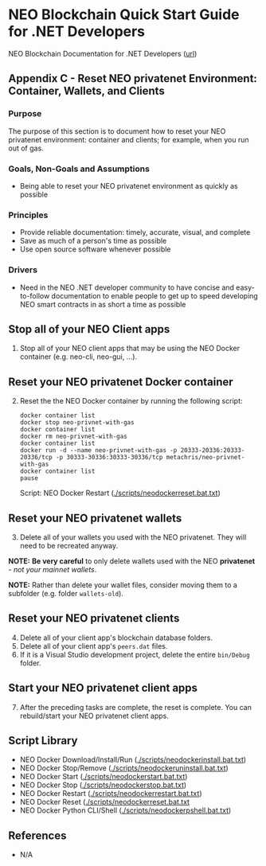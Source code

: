 # NEO Blockchain Quick Start Guide for .NET Developers

NEO Blockchain Documentation for .NET Developers ([url](https://github.com/mwherman2000/neo-windocs/tree/master/windocs))

## Appendix C - Reset NEO privatenet Environment: Container, Wallets, and Clients

### Purpose

The purpose of this section is to document how to reset your NEO privatenet environment: container and clients; for example, when you run out of gas.

### Goals, Non-Goals and Assumptions

* Being able to reset your NEO privatenet environment as quickly as possible

### Principles

* Provide reliable documentation: timely, accurate, visual, and complete
* Save as much of a person's time as possible
* Use open source software whenever possible

### Drivers

* Need in the NEO .NET developer community to have concise and easy-to-follow documentation to enable people to get up to speed developing NEO smart contracts in as short a time as possible

## Stop all of your NEO Client apps

1. Stop all of your NEO client apps that may be using the NEO Docker container (e.g. neo-cli, neo-gui, ...).

## Reset your NEO privatenet Docker container

2. Reset the the NEO Docker container by running the following script: 
    ```
    docker container list
    docker stop neo-privnet-with-gas
    docker container list
    docker rm neo-privnet-with-gas
    docker container list
    docker run -d --name neo-privnet-with-gas -p 20333-20336:20333-20336/tcp -p 30333-30336:30333-30336/tcp metachris/neo-privnet-with-gas
    docker container list
    pause
    ```
    Script: NEO Docker Restart ([./scripts/neodockerreset.bat.txt](./scripts/neodockerreset.bat.txt))

## Reset your NEO privatenet wallets

3. Delete all of your wallets you used with the NEO privatenet. They will need to be recreated anyway.

**NOTE:** **Be very careful** to only delete wallets used with the NEO **privatenet** - *not your mainnet wallets*.

**NOTE:** Rather than delete your wallet files, consider moving them to a subfolder (e.g. folder `wallets-old`).

## Reset your NEO privatenet clients

4. Delete all of your client app's blockchain database folders.
5. Delete all of your client app's `peers.dat` files.
6. If it is a Visual Studio development project, delete the entire `bin/Debug` folder.

## Start your NEO privatenet client apps

7. After the preceding tasks are complete, the reset is complete. You can rebuild/start your NEO privatenet client apps.

## Script Library

* NEO Docker Download/Install/Run ([./scripts/neodockerinstall.bat.txt](./scripts/neodockerinstall.bat.txt))
* NEO Docker Stop/Remove ([./scripts/neodockeruninstall.bat.txt](./scripts/neodockeruninstall.bat.txt))
* NEO Docker Start ([./scripts/neodockerstart.bat.txt](./scripts/neodockerstart.bat.txt))
* NEO Docker Stop ([./scripts/neodockerstop.bat.txt](./scripts/neodockerstop.bat.txt))
* NEO Docker Restart ([./scripts/neodockerrestart.bat.txt](./scripts/neodockerrestart.bat.txt))
* NEO Docker Reset ([./scripts/neodockerreset.bat.txt](./scripts/neodockerreset.bat.txt)
* NEO Docker Python CLI/Shell ([./scripts/neodockerpshell.bat.txt](./scripts/neodockerpshell.bat.txt))

## References

* N/A
